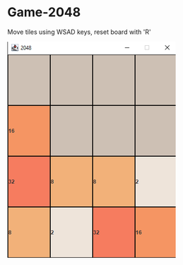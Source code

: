 # Game-2048
Move tiles using WSAD keys, reset board with 'R'

![2048 Board](https://raw.githubusercontent.com/Tchlix/Game-2048/main/2048.png)
